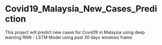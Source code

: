 # Covid19_Malaysia_New_Cases_Prediction
 This project will predict new cases for Covid19 in Malaysia using deep learning RNN - LSTM Model using past 30 days windows frame
